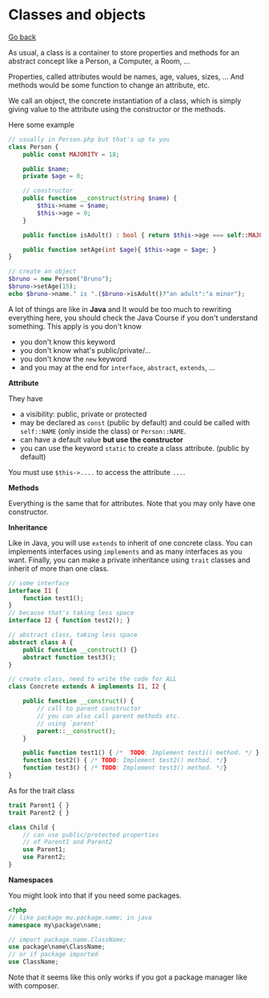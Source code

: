 # Classes and objects

[Go back](..)

As usual, a class is a container to store
properties and methods for an abstract concept
like a Person, a Computer, a Room, ...

Properties, called attributes would be names,
age, values, sizes, ... And methods would be
some function to change an attribute, etc.

We call an object, the concrete instantiation
of a class, which is simply giving value to the
attribute using the constructor or the methods.

Here some example

```php
// usually in Person.php but that's up to you
class Person {
    public const MAJORITY = 18;

    public $name;
    private $age = 0;

    // constructor
    public function __construct(string $name) {
        $this->name = $name;
        $this->age = 0;
    }

    public function isAdult() : bool { return $this->age === self::MAJORITY; }

    public function setAge(int $age){ $this->age = $age; }
}

// create an object
$bruno = new Person("Bruno");
$bruno->setAge(15);
echo $bruno->name." is ".($bruno->isAdult()?"an adult":"a minor");
```

A lot of things are like in **Java** and It would
be too much to rewriting everything here, you should check
the Java Course if you don't understand something.
This apply is you don't know

* you don't know this keyword
* you don't know what's public/private/...
* you don't know the ``new`` keyword
* and you may at the end for ``interface``,
``abstract``, `extends`, ...

<div class="sr"></div>

**Attribute**

They have 

* a visibility: public, private or protected
* may be declared as ``const`` (public by default)
and could be called with ``self::NAME`` (only inside
  the class) or ``Person::NAME``.
* can have a default value **but use the constructor**
* you can use the keyword ``static`` to create
a class attribute. (public by default)

You must use ``$this->....`` to access the attribute `...`.

<div class="sr"></div>

**Methods**

Everything is the same that for attributes.
Note that you may only have one constructor.

<div class="sr"></div>

**Inheritance**

Like in Java, you will use ``extends`` to
inherit of one concrete class. You can implements
interfaces using ``implements`` and as many interfaces
as you want. Finally, you can make a private inheritance
using ``trait`` classes and inherit of more than one
class.

```php
// some interface
interface I1 { 
    function test1();
}
// because that's taking less space
interface I2 { function test2(); }
```

```php
// abstract class, taking less space
abstract class A { 
    public function __construct() {}
    abstract function test3();
}
```

```php
// create class, need to write the code for ALL
class Concrete extends A implements I1, I2 {

    public function __construct() {
        // call to parent constructor
        // you can also call parent methods etc.
        // using `parent`
        parent::__construct();
    }

    public function test1() { /*  TODO: Implement test1() method. */ }
    function test2() { /* TODO: Implement test2() method. */}
    function test3() { /* TODO: Implement test3() method. */}
}
```

As for the trait class

```php
trait Parent1 { }
trait Parent2 { }

class Child {
    // can use public/protected properties
    // of Parent1 and Parent2
    use Parent1;
    use Parent2;
}
```

<div class="sr"></div>

**Namespaces**

You might look into that if you need some
packages.

```php
<?php
// like package mu.package.name; in java
namespace my\package\name;

// import package.name.ClassName;
use package\name\ClassName;
// or if package imported
use ClassName;
```

Note that it seems like this only works
if you got a package manager like with
composer.